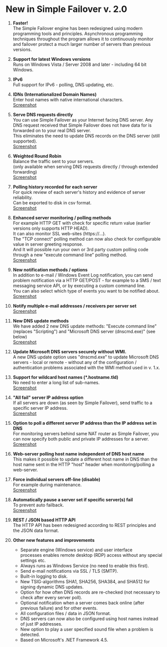 ﻿---
category: 5
frontpage: false
comments: true
refs: 6
created-utc: 2019-01-01
modified-utc: 2019-01-01
---
# New in Simple Failover v. 2.0

1. **Faster!**  
The Simple Failover engine has been redesigned using modern programming tools and principles. Asynchronous programming techniques throughout the program allows it to continuously monitor and failover protect a much larger number of servers than previous versions.  

1. **Support for latest Windows versions**  
Runs on Windows Vista / Server 2008 and later - including 64 bit Windows.  

1. **IPv6**  
Full support for IPv6 - polling, DNS updating, etc.  

1. **IDNs (Internationalized Domain Names)**  
Enter host names with native international characters.  
[Screenshot](https://jhsoftware.dk/is/3345ef82e929.png)  

1. **Serve DNS requests directly**  
You can use Simple Failover as your Internet facing DNS server. Any DNS request received that Simple Failover does not have data for is forwarded on to your real DNS server.  
This eliminates the need to update DNS records on the DNS server (still supported).  
[Screenshot](https://jhsoftware.dk/is/750f7d37d576.png)  

1. **Weighted Round Robin**  
Balance the traffic sent to your servers.  
(only available when serving DNS requests directly / through extended forwarding)   
[Screenshot](https://jhsoftware.dk/is/e1f071c22d2e.png)  

1. **Polling history recorded for each server**  
For quick review of each server's history and evidence of server reliability.  
Can be exported to disk in csv format.  
[Screenshot](https://jhsoftware.dk/is/d74e0a06373e.png)  

1. **Enhanced server monitoring / polling methods**  
For example HTTP GET with check for specific return value (earlier versions only supports HTTP HEAD).  
It can also monitor SSL web-sites (https://...).  
The "TCP connect" polling method can now also check for configurable value in server greeting response.  
And It will possible run your own or 3rd party custom polling code through a new "execute command line" polling method.  
[Screenshot](https://jhsoftware.dk/is/91a8895ffe4f.png)  

1. **New notification methods / options**  
In addition to e-mail / Windows Event Log notification, you can send problem notification via a HTTP GET/POST - for example to a SMS / text messaging service API, or by executing a custom command line.  
You can also select which type of events you want to be notified about.  
[Screenshot](https://jhsoftware.dk/is/d9ca262009bd.png)  

1. **Notify multiple e-mail addresses / receivers per server set**  
[Screenshot](https://jhsoftware.dk/is/08b3c9f72934.png)  

1. **New DNS update methods**  
We have added 2 new DNS update methods: "Execute command line" (replaces "Scripting") and "Microsoft DNS server (dnscmd.exe)" (see below)  
[Screenshot](https://jhsoftware.dk/is/14936ff35ecc.png)  

1. **Update Microsoft DNS servers securely without WMI.**  
A new DNS update option uses "dnscmd.exe" to update Microsoft DNS servers - local or remote - without any of the configuration / authentication problems associated with the WMI method used in v. 1.x.  

1. **Support for wildcard host names (*.hostname.tld)**  
No need to enter a long list of sub-names.  
[Screenshot](https://jhsoftware.dk/is/743b1f7c8bd7.png)  

1. **"All fail" server IP address option**  
If all servers are down (as seen by Simple Failover), send traffic to a specific server IP address.  
[Screenshot](https://jhsoftware.dk/is/9479c92b76f1.png)  

1. **Option to poll a different server IP address than the IP address set in DNS**  
For monitoring servers behind same NAT router as Simple Failover, you can now specify both public and private IP addresses for a server.  
[Screenshot](https://jhsoftware.dk/is/946ab052ef1c.png)  

1. **Web-server polling host name independent of DNS host name**  
This makes it possible to update a different host name in DNS than the host name sent in the HTTP "host" header when monitoring/polling a web-server.  

1. **Force individual servers off-line (disable)**  
For example during maintenance.  
[Screenshot](https://jhsoftware.dk/is/ff3fe65d648e.png)  

1. **Automatically pause a server set if specific server(s) fail**  
To prevent auto failback.  
[Screenshot](https://jhsoftware.dk/is/cee1bce62131.png)  

1. **REST / JSON based HTTP API**  
The HTTP API has been redesigned according to REST principles and the JSON data format.  

1. **Other new features and improvements**  
    - Separate engine (Windows service) and user interface processes enables remote desktop (RDP) access without any special settings etc.  
    - Always runs as Windows Service (no need to enable this first).  
    - Send e-mail notifications via SSL / TLS (SMTP).  
    - Built-in logging to disk.  
    - New TSIG-algorithms SHA1, SHA256, SHA384, and SHA512 for signing dynamic DNS updates.  
    - Option for how often DNS records are re-checked (not necessary to check after every server poll).  
    - Optional notification when a server comes back online (after previous failure) and for other events.  
    - All configuration files / data in JSON format.  
    - DNS servers can now also be configured using host names instead of just IP addresses.  
    - New option to play a user specified sound file when a problem is detected.  
    - Based on Microsoft's .NET Framework 4.5.